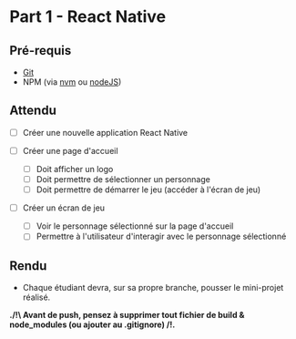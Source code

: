 # Part 1 - React Native

## Pré-requis

- [Git](https://git-scm.com/downloads)
- NPM (via [nvm](https://github.com/nvm-sh/nvm) ou [nodeJS](https://nodejs.org/en/download/))

## Attendu

- [ ] Créer une nouvelle application React Native

- [ ] Créer une page d'accueil
    - [ ] Doit afficher un logo
    - [ ] Doit permettre de sélectionner un personnage
    - [ ] Doit permettre de démarrer le jeu (accéder à l'écran de jeu)
    
- [ ] Créer un écran de jeu
    - [ ] Voir le personnage sélectionné sur la page d'accueil
    - [ ] Permettre à l'utilisateur d'interagir avec le personnage sélectionné

## Rendu

- Chaque étudiant devra, sur sa propre branche, pousser le mini-projet réalisé.

**./!\ Avant de push, pensez à supprimer tout fichier de build & node_modules (ou ajouter au .gitignore) /!\.**

